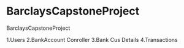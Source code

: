# BarclaysCapstoneProject
BarclaysCapstoneProject


1.Users 
2.BankAccount Conroller
3.Bank Cus Details
4.Transactions
